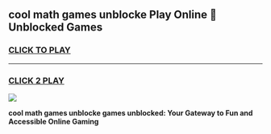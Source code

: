 
## cool math games unblocke Play Online 👋 Unblocked Games
<h3>
<a href="https://news.freeplayer.one?title=cool_math_games_unblocke&ref=17CMG">CLICK TO PLAY</a></h3>
<hr>

<h3>
<a href="https://news.freeplayer.one?title=cool_math_games_unblocke&ref=17CMG">CLICK 2 PLAY</a>
  
</h3>

<a href="https://news.freeplayer.one?title=cool_math_games_unblocke&ref=17CMG/"><img src="https://clearcache.store/games.png"></a>


**cool math games unblocke games unblocked: Your Gateway to Fun and Accessible Online Gaming**
